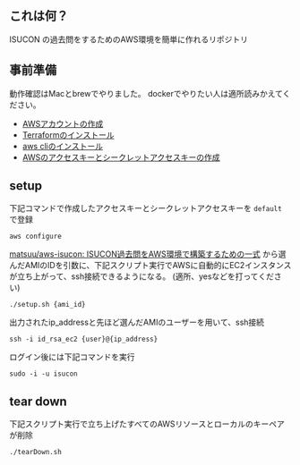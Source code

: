 ## これは何？
ISUCON の過去問をするためのAWS環境を簡単に作れるリポジトリ

## 事前準備
動作確認はMacとbrewでやりました。
dockerでやりたい人は適所読みかえてください。

- [AWSアカウントの作成](https://aws.amazon.com/jp/register-flow/)
- [Terraformのインストール](https://learn.hashicorp.com/tutorials/terraform/install-cli?in=terraform/aws-get-started)
- [aws cliのインストール](https://docs.aws.amazon.com/ja_jp/cli/latest/userguide/install-cliv2.html)
- [AWSのアクセスキーとシークレットアクセスキーの作成](https://docs.aws.amazon.com/ja_jp/cli/latest/userguide/cli-configure-quickstart.html#cli-configure-quickstart-creds)

## setup
下記コマンドで作成したアクセスキーとシークレットアクセスキーを `default` で登録
```shell
aws configure
```
[matsuu/aws-isucon: ISUCON過去問をAWS環境で構築するための一式](https://github.com/matsuu/aws-isucon) から選んだAMIのIDを引数に、下記スクリプト実行でAWSに自動的にEC2インスタンスが立ち上がって、ssh接続できるようになる。
(適所、yesなどを打ってください)
```shell
./setup.sh {ami_id}
```
出力されたip_addressと先ほど選んだAMIのユーザーを用いて、ssh接続
```shell
ssh -i id_rsa_ec2 {user}@{ip_address}
```
ログイン後には下記コマンドを実行
```shell
sudo -i -u isucon
```

## tear down
下記スクリプト実行で立ち上げたすべてのAWSリソースとローカルのキーペアが削除
```shell
./tearDown.sh
```